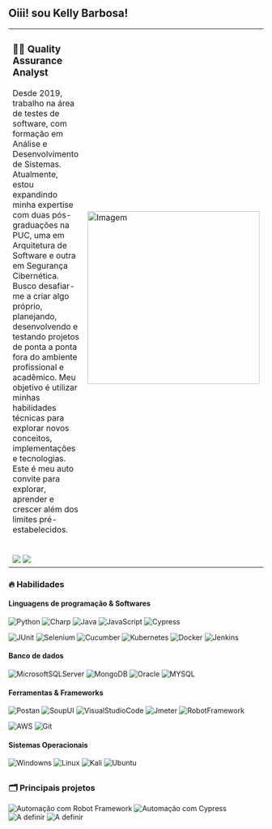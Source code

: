 ## Oiii! sou Kelly Barbosa!
<table>
  <tr>
   <td><h3> 👩‍💻 Quality Assurance Analyst </h3>
    Desde 2019, trabalho na área de testes de software, com formação em Análise e Desenvolvimento de Sistemas. Atualmente, estou expandindo minha expertise com duas pós-graduações na PUC, uma em Arquitetura de Software e outra em Segurança Cibernética. Busco desafiar-me a criar algo próprio, planejando, desenvolvendo e testando projetos de ponta a ponta fora do ambiente profissional e acadêmico. Meu objetivo é utilizar minhas habilidades técnicas para explorar novos conceitos, implementações e tecnologias. Este é meu auto convite para explorar, aprender e crescer além dos limites pré-estabelecidos.
    <br>
    <br>
    <br>
    <a href="https://www.linkedin.com/in/kelly-sz" target="_blank"><img src="https://img.shields.io/badge/LinkedIn-0077B5?style=for-the-badge&logo=linkedin&logoColor=white" target="_blank"></a>
    <a href="https://instagram.com/kyba_sz" target="_blank"><img src="https://img.shields.io/badge/-Instagram-%23E4405F?style=for-the-badge&logo=instagram&logoColor=white" target="_blank"></a>
    </td>
    <td><img src="https://i.giphy.com/media/v1.Y2lkPTc5MGI3NjExN2ttZWhmdmxjdWU1YnIzbm9tcW5wNmptbDB1dnlkNXo3a2kxam1iNSZlcD12MV9pbnRlcm5hbF9naWZfYnlfaWQmY3Q9Zw/JTTAjM197sku8MgrRa/giphy.gif" height="340" width="340" alt="Imagem"></td>
  </tr>
</table>

### 🔥 Habilidades

#### Linguagens de programação & Softwares
![Python](https://img.shields.io/badge/Python-blue?style=for-the-badge&logo=python&logoColor=white)
![Charp](https://img.shields.io/badge/C%23-purple?style=for-the-badge&logo=C%23&logoColor=white)
![Java](https://img.shields.io/badge/java-%23ED8B00.svg?style=for-the-badge&logo=openjdk&logoColor=white)
![JavaScript](https://img.shields.io/badge/JavaScript-yellow?style=for-the-badge&logo=JavaScript&logoColor=white)
![Cypress](https://img.shields.io/badge/Cypress-purple?style=for-the-badge&logo=Cypress&logoColor=white)

![JUnit](https://img.shields.io/badge/JUnit-brightgreen?style=for-the-badge&logo=JUnit&logoColor=white)
![Selenium](https://img.shields.io/badge/Selenium-green?style=for-the-badge&logo=Selenium&logoColor=white)
![Cucumber](https://img.shields.io/badge/Cucumber-darkgreen?style=for-the-badge&logo=Cucumber&logoColor=white)
![Kubernetes](https://img.shields.io/badge/Kubernetes-darkblue?style=for-the-badge&logo=Kubernetes&logoColor=white)
![Docker](https://img.shields.io/badge/Docker-blue?style=for-the-badge&logo=Docker&logoColor=white)
![Jenkins](https://img.shields.io/badge/Jenkins-red?style=for-the-badge&logo=Jenkins&logoColor=white)

#### Banco de dados
![MicrosoftSQLServer](https://img.shields.io/badge/Microsoft%20SQL%20Server-yellow?style=for-the-badge&logo=MicrosoftSQLServer&logoColor=white)
![MongoDB](https://img.shields.io/badge/Mongo%20DB-darkgreen?style=for-the-badge&logo=Mongo%20DB&logoColor=white)
![Oracle](https://img.shields.io/badge/Oracle-red?style=for-the-badge&logo=oracle&logoColor=white)
![MYSQL](https://img.shields.io/badge/MySQL-darkblue?style=for-the-badge&logo=MySQL&logoColor=white)

#### Ferramentas & Frameworks

![Postan](https://img.shields.io/badge/Postan-darkorange?style=for-the-badge&logo=Postan&logoColor=white)
![SoupUI](https://img.shields.io/badge/SoupUI-yellow?style=for-the-badge&logo=SoupUI&logoColor=white)
![VisualStudioCode](https://img.shields.io/badge/Visual%20Studio%20Code-blue?style=for-the-badge&logo=VisualStudioCode&logoColor=white)
![Jmeter](https://img.shields.io/badge/Jmeter-darkred?style=for-the-badge&logo=Jmeter&logoColor=white)
![RobotFramework](https://img.shields.io/badge/Robot%20Framework-black?style=for-the-badge&logo=RobotFramework&logoColor=white)

![AWS](https://img.shields.io/badge/AWS-darkorange?style=for-the-badge&logo=AWS&logoColor=white)
![Git](https://img.shields.io/badge/Git-darkorange?style=for-the-badge&logo=Git&logoColor=white)

#### Sistemas Operacionais
![Windowns](https://img.shields.io/badge/windows-blue?style=for-the-badge&logo=windows&logoColor=white)
![Linux](https://img.shields.io/badge/linux-orange?style=for-the-badge&logo=linux&logoColor=white)
![Kali](https://img.shields.io/badge/Kali%20Linux-purple?style=for-the-badge&logo=Kali%20linux&logoColor=white)
![Ubuntu](https://img.shields.io/badge/Ubuntu-orange?style=for-the-badge&logo=Ubuntu&logoColor=white)

##
### 🗂️ Principais projetos
<!-- Site para criar botões https://shields.io/badges -->
![Automação com Robot Framework](https://img.shields.io/badge/Automa%C3%A7%C3%A3o%20com%20Robot%20Framework-black?style=for-the-badge&logoColor=30A3DC&link=https%3A%2F%2Fgithub.com%2FKelly-bads%2Fauto_robot_framework)
![Automação com Cypress](https://img.shields.io/badge/Automa%C3%A7%C3%A3o%20com%20Cypress-gray?style=for-the-badge&logoColor=30A3DC&link=https%3A%2F%2Fgithub.com%2FKelly-bads%2Fauto_cypress)
![A definir](https://img.shields.io/badge/A%20definir-black?style=for-the-badge)
![A definir](https://img.shields.io/badge/A%20definir-gray?style=for-the-badge)

###  

  
